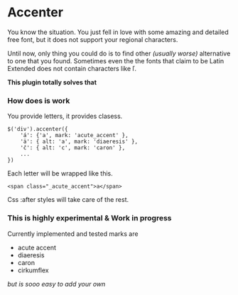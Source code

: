 Accenter
========

You know the situation. You just fell in love with some amazing and detailed free font, but it does not support your regional characters.

Until now, only thing you could do is to find other _(usually worse)_ alternative to one that you found. Sometimes even the the fonts that claim to be Latin Extended does not contain characters like ľ.

__This plugin totally solves that__


### How does is work

You provide letters, it provides clasess.

	$('div').accenter({
		'á': {'a', mark: 'acute_accent' },
		'ä': { alt: 'a', mark: 'diaeresis' },
		'č': { alt: 'c', mark: 'caron' },
		...
	})

Each letter will be wrapped like this.

	<span class="_acute_accent">a</span>

Css :after styles will take care of the rest.

### This is highly experimental & Work in progress

Currently implemented and tested marks are

- acute accent
- diaeresis
- caron
- cirkumflex

_but is sooo easy to add your own_